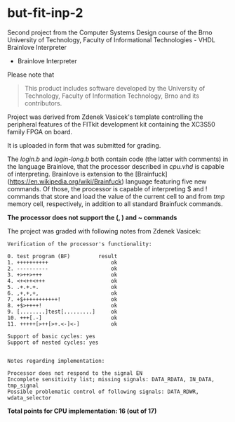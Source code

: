 # but-fit-inp-2
Second project from the Computer Systems Design course of the Brno University of Technology, Faculty of Informational Technologies - VHDL Brainlove Interpreter

- Brainlove Interpreter

Please note that
> This product includes software developed by the University of Technology, Faculty of Information Technology, Brno and its contributors.

Project was derived from Zdenek Vasicek's template controlling the peripheral features of the FITkit development kit containing the XC3S50 family FPGA on board.

It is uploaded in form that was submitted for grading.

The *login.b* and *login-long.b* both contain code (the latter with comments) in the language Brainlove, that the processor described in *cpu.vhd* is capable of interpreting. Brainlove is extension to the [Brainfuck] (https://en.wikipedia.org/wiki/Brainfuck) language featuring five new commands. Of those, the processor is capable of interpreting $ and ! commands that store and load the value of the current cell to and from *tmp* memory cell, respectively, in addition to all standard Brainfuck commands.

**The processor does not support the (, ) and ~ commands**

The project was graded with following notes from Zdenek Vasicek:

```
Verification of the processor's functionality:

0. test program (BF)         result
1. ++++++++++                    ok
2. ----------                    ok
3. +>++>+++                      ok
4. <+<++<+++                     ok
5. .+.+.+.                       ok
6. ,+,+,+,                       ok
7. +$+++++++++++!                ok
8. +$>++++!                      ok
9. [........]test[.........]     ok
10. +++[.-]                      ok
11. +++++[>++[>+.<-]<-]          ok

Support of basic cycles: yes
Support of nested cycles: yes


Notes regarding implementation:

Processor does not respond to the signal EN
Incomplete sensitivity list; missing signals: DATA_RDATA, IN_DATA, tmp_signal
Possible problematic control of following signals: DATA_RDWR, wdata_selector
```

**Total points for CPU implementation: 16 (out of 17)**
